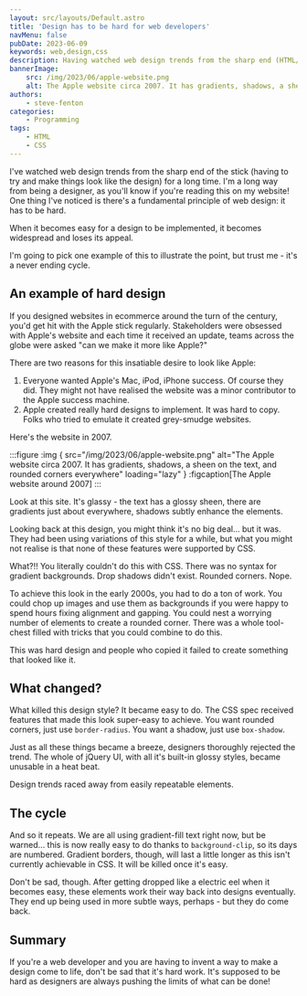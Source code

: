 ```yaml
---
layout: src/layouts/Default.astro
title: 'Design has to be hard for web developers'
navMenu: false
pubDate: 2023-06-09
keywords: web,design,css
description: Having watched web design trends from the sharp end (HTML/CSS), here's a fundamental principle of design... It has to be hard.
bannerImage:
    src: /img/2023/06/apple-website.png
    alt: The Apple website circa 2007. It has gradients, shadows, a sheen on the text, and rounded corners everywhere.
authors:
    - steve-fenton
categories:
    - Programming
tags:
    - HTML
    - CSS
---
```


I've watched web design trends from the sharp end of the stick (having to try and make things look like the design) for a long time. I'm a long way from being a designer, as you'll know if you're reading this on my website! One thing I've noticed is there's a fundamental principle of web design: it has to be hard.

When it becomes easy for a design to be implemented, it becomes widespread and loses its appeal.

I'm going to pick one example of this to illustrate the point, but trust me - it's a never ending cycle.

## An example of hard design

If you designed websites in ecommerce around the turn of the century, you'd get hit with the Apple stick regularly. Stakeholders were obsessed with Apple's website and each time it received an update, teams across the globe were asked "can we make it more like Apple?"

There are two reasons for this insatiable desire to look like Apple:

1. Everyone wanted Apple's Mac, iPod, iPhone success. Of course they did. They might not have realised the website was a minor contributor to the Apple success machine.
2. Apple created really hard designs to implement. It was hard to copy. Folks who tried to emulate it created grey-smudge websites.

Here's the website in 2007.

:::figure
:img { src="/img/2023/06/apple-website.png" alt="The Apple website circa 2007. It has gradients, shadows, a sheen on the text, and rounded corners everywhere" loading="lazy" }
:figcaption[The Apple website around 2007]
:::

Look at this site. It's glassy - the text has a glossy sheen, there are gradients just about everywhere, shadows subtly enhance the elements.

Looking back at this design, you might think it's no big deal... but it was. They had been using variations of this style for a while, but what you might not realise is that none of these features were supported by CSS.

What?!! You literally couldn't do this with CSS. There was no syntax for gradient backgrounds. Drop shadows didn't exist. Rounded corners. Nope.

To achieve this look in the early 2000s, you had to do a ton of work. You could chop up images and use them as backgrounds if you were happy to spend hours fixing alignment and gapping. You could nest a worrying number of elements to create a rounded corner. There was a whole tool-chest filled with tricks that you could combine to do this.

This was hard design and people who copied it failed to create something that looked like it.

## What changed?

What killed this design style? It became easy to do. The CSS spec received features that made this look super-easy to achieve. You want rounded corners, just use `border-radius`. You want a shadow, just use `box-shadow`.

Just as all these things became a breeze, designers thoroughly rejected the trend. The whole of jQuery UI, with all it's built-in glossy styles, became unusable in a heat beat.

Design trends raced away from easily repeatable elements.

## The cycle

And so it repeats. We are all using gradient-fill text right now, but be warned... this is now really easy to do thanks to `background-clip`, so its days are numbered. Gradient borders, though, will last a little longer as this isn't currently achievable in CSS. It will be killed once it's easy.

Don't be sad, though. After getting dropped like a electric eel when it becomes easy, these elements work their way back into designs eventually. They end up being used in more subtle ways, perhaps - but they do come back.

## Summary

If you're a web developer and you are having to invent a way to make a design come to life, don't be sad that it's hard work. It's supposed to be hard as designers are always pushing the limits of what can be done!
